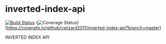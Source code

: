 # inverted-index-api

[![Build Status](https://travis-ci.org/cwizard2011/inverted-index-api.svg?branch=master)](https://travis-ci.org/cwizard2011/inverted-index-api)
{<img src="https://coveralls.io/repos/github/cwizard2011/inverted-index-api/badge.svg?branch=master" alt="Coverage Status" />}[https://coveralls.io/github/cwizard2011/inverted-index-api?branch=master]

INVERTED INDEX API
